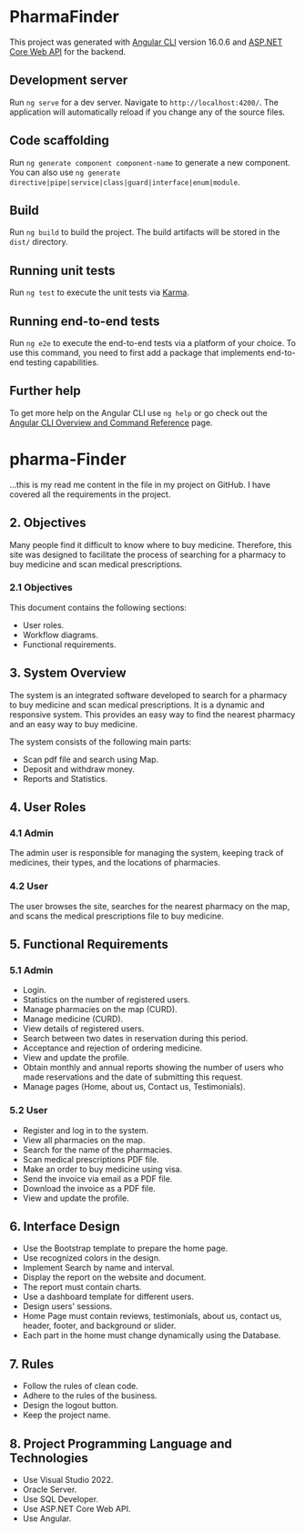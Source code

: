 # PharmaFinder

This project was generated with [Angular CLI](https://github.com/angular/angular-cli) version 16.0.6 and [ASP.NET Core Web API](https://docs.microsoft.com/en-us/aspnet/core/web-api) for the backend.

## Development server

Run `ng serve` for a dev server. Navigate to `http://localhost:4200/`. The application will automatically reload if you change any of the source files.

## Code scaffolding

Run `ng generate component component-name` to generate a new component. You can also use `ng generate directive|pipe|service|class|guard|interface|enum|module`.

## Build

Run `ng build` to build the project. The build artifacts will be stored in the `dist/` directory.

## Running unit tests

Run `ng test` to execute the unit tests via [Karma](https://karma-runner.github.io).

## Running end-to-end tests

Run `ng e2e` to execute the end-to-end tests via a platform of your choice. To use this command, you need to first add a package that implements end-to-end testing capabilities.

## Further help

To get more help on the Angular CLI use `ng help` or go check out the [Angular CLI Overview and Command Reference](https://angular.io/cli) page.

# pharma-Finder

...this is my read me content in the file in my project on GitHub. I have covered all the requirements in the project.

## 2. Objectives

Many people find it difficult to know where to buy medicine. Therefore, this site was designed to facilitate the process of searching for a pharmacy to buy medicine and scan medical prescriptions.

### 2.1 Objectives

This document contains the following sections:

- User roles.
- Workflow diagrams.
- Functional requirements.

## 3. System Overview

The system is an integrated software developed to search for a pharmacy to buy medicine and scan medical prescriptions. It is a dynamic and responsive system. This provides an easy way to find the nearest pharmacy and an easy way to buy medicine.

The system consists of the following main parts:

- Scan pdf file and search using Map.
- Deposit and withdraw money.
- Reports and Statistics.

## 4. User Roles

### 4.1 Admin

The admin user is responsible for managing the system, keeping track of medicines, their types, and the locations of pharmacies.

### 4.2 User

The user browses the site, searches for the nearest pharmacy on the map, and scans the medical prescriptions file to buy medicine.

## 5. Functional Requirements

### 5.1 Admin

- Login.
- Statistics on the number of registered users.
- Manage pharmacies on the map (CURD).
- Manage medicine (CURD).
- View details of registered users.
- Search between two dates in reservation during this period.
- Acceptance and rejection of ordering medicine.
- View and update the profile.
- Obtain monthly and annual reports showing the number of users who made reservations and the date of submitting this request.
- Manage pages (Home, about us, Contact us, Testimonials).

### 5.2 User

- Register and log in to the system.
- View all pharmacies on the map.
- Search for the name of the pharmacies.
- Scan medical prescriptions PDF file.
- Make an order to buy medicine using visa.
- Send the invoice via email as a PDF file.
- Download the invoice as a PDF file.
- View and update the profile.

## 6. Interface Design

- Use the Bootstrap template to prepare the home page.
- Use recognized colors in the design.
- Implement Search by name and interval.
- Display the report on the website and document.
- The report must contain charts.
- Use a dashboard template for different users.
- Design users' sessions.
- Home Page must contain reviews, testimonials, about us, contact us, header, footer, and background or slider.
- Each part in the home must change dynamically using the Database.

## 7. Rules

- Follow the rules of clean code.
- Adhere to the rules of the business.
- Design the logout button.
- Keep the project name.

## 8. Project Programming Language and Technologies

- Use Visual Studio 2022.
- Oracle Server.
- Use SQL Developer.
- Use ASP.NET Core Web API.
- Use Angular.
